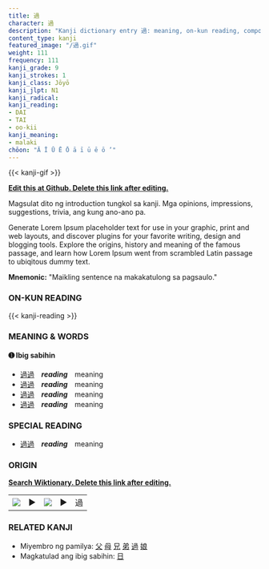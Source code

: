 ```yaml
---
title: 過
character: 過
description: "Kanji dictionary entry 過: meaning, on-kun reading, compounds, origin, related kanji"
content_type: kanji
featured_image: "/過.gif"
weight: 111
frequency: 111
kanji_grade: 9
kanji_strokes: 1
kanji_class: Jōyō
kanji_jlpt: N1
kanji_radical: 
kanji_reading: 
- DAI
- TAI
- oo-kii
kanji_meaning:
- malaki
chōon: "Ā Ī Ū Ē Ō ā ī ū ē ō ’"
---
```

[//]: # (Don't edit the line below. Kanji animated GIF code is automatically generated.)
{{< kanji-gif >}}

[//]: # (Edit below this line.)

**[Edit this at Github. Delete this link after editing.](https://github.com/tim0g/tim/tree/main/content/kanji/過/index.md)**

Magsulat dito ng introduction tungkol sa kanji. Mga opinions, impressions, suggestions, trivia, ang kung ano-ano pa.

Generate Lorem Ipsum placeholder text for use in your graphic, print and web layouts, and discover plugins for your favorite writing, design and blogging tools. Explore the origins, history and meaning of the famous passage, and learn how Lorem Ipsum went from scrambled Latin passage to ubiqitous dummy text.
 
**Mnemonic:** "Maikling sentence na makakatulong sa pagsaulo."

### ON-KUN READING

[//]: # (Don't edit the line below. ON-KUN READING code is automatically generated.)
{{< kanji-reading >}}

### MEANING & WORDS

#### ➊ **Ibig sabihin**
  - [過](../過)[過](../過)　***reading***　meaning
  - [過](../過)[過](../過)　***reading***　meaning
  - [過](../過)[過](../過)　***reading***　meaning
  - [過](../過)[過](../過)　***reading***　meaning

### SPECIAL READING
  - [過](../過)[過](../過)　***reading***　meaning

### ORIGIN

**[Search Wiktionary. Delete this link after editing.](https://wiktionary.org/wiki/過)**
<table class="kanji-table"><tr><td>
<img src="60px-過-bronze.svg.png">
</td><td>▶</td><td>
<img src="60px-過-oracle.svg.png">
</td><td>▶</td>
<td class="kanji-origin">過</td>
</tr></table>

### RELATED KANJI
- Miyembro ng pamilya: [父](../父) [母](../母) [兄](../兄) [弟](../弟) [過](../過) [娘](../娘)
- Magkatulad ang ibig sabihin: [日](../日)
